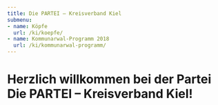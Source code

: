 ```yaml
---
title: Die PARTEI – Kreisverband Kiel
submenu:
- name: Köpfe
  url: /ki/koepfe/
- name: Kommunarwal-Programm 2018
  url: /ki/kommunarwal-programm/
---
```


# Herzlich willkommen bei der Partei Die PARTEI &ndash; Kreisverband Kiel!

